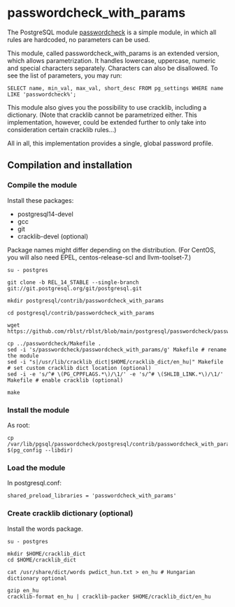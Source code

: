 # passwordcheck_with_params

The PostgreSQL module [passwordcheck](https://www.postgresql.org/docs/current/passwordcheck.html) is a simple module, in which all rules are hardcoded, no parameters can be used.

This module, called passwordcheck_with_params is an extended version, which allows parametrization. It handles lowercase, uppercase, numeric and special characters separately. Characters can also be disallowed.
To see the list of parameters, you may run: 

    SELECT name, min_val, max_val, short_desc FROM pg_settings WHERE name LIKE 'passwordcheck%';

This module also gives you the possibility to use cracklib, including a dictionary. (Note that cracklib cannot be parametrized either. This implementation, however, could be extended further to only take into consideration certain cracklib rules...)

All in all, this implementation provides a single, global password profile.



## Compilation and installation
### Compile the module
Install these packages:
- postgresql14-devel 
- gcc 
- git 
- cracklib-devel (optional)

Package names might differ depending on the distribution. (For CentOS, you will also need EPEL, centos-release-scl and llvm-toolset-7.)


    su - postgres

    git clone -b REL_14_STABLE --single-branch git://git.postgresql.org/git/postgresql.git

    mkdir postgresql/contrib/passwordcheck_with_params

    cd postgresql/contrib/passwordcheck_with_params 

    wget https://github.com/rblst/rblst/blob/main/postgresql/passwordcheck/passwordcheck_with_params.c

    cp ../passwordcheck/Makefile . 
    sed -i 's/passwordcheck/passwordcheck_with_params/g' Makefile # rename the module
    sed -i "s|/usr/lib/cracklib_dict|$HOME/cracklib_dict/en_hu|" Makefile # set custom cracklib dict location (optional)
    sed -i -e 's/^# \(PG_CPPFLAGS.*\)/\1/' -e 's/^# \(SHLIB_LINK.*\)/\1/' Makefile # enable cracklib (optional)

    make
### Install the module
As root:

    cp /var/lib/pgsql/passwordcheck/postgresql/contrib/passwordcheck_with_params/passwordcheck_with_params.so $(pg_config --libdir)

### Load the module


In postgresql.conf:

    shared_preload_libraries = 'passwordcheck_with_params'

### Create cracklib dictionary (optional)
Install the words package.

    su - postgres

    mkdir $HOME/cracklib_dict
    cd $HOME/cracklib_dict

    cat /usr/share/dict/words pwdict_hun.txt > en_hu # Hungarian dictionary optional

    gzip en_hu
    cracklib-format en_hu | cracklib-packer $HOME/cracklib_dict/en_hu
